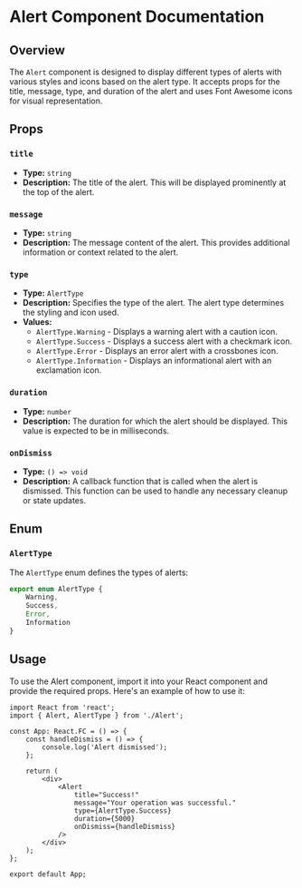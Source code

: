 # Alert Component Documentation

## Overview

The `Alert` component is designed to display different types of alerts with various styles and icons based on the alert type. It accepts props for the title, message, type, and duration of the alert and uses Font Awesome icons for visual representation.

## Props

### `title`

- **Type:** `string`
- **Description:** The title of the alert. This will be displayed prominently at the top of the alert.

### `message`

- **Type:** `string`
- **Description:** The message content of the alert. This provides additional information or context related to the alert.

### `type`

- **Type:** `AlertType`
- **Description:** Specifies the type of the alert. The alert type determines the styling and icon used.
- **Values:**
  - `AlertType.Warning` - Displays a warning alert with a caution icon.
  - `AlertType.Success` - Displays a success alert with a checkmark icon.
  - `AlertType.Error` - Displays an error alert with a crossbones icon.
  - `AlertType.Information` - Displays an informational alert with an exclamation icon.

### `duration`

- **Type:** `number`
- **Description:** The duration for which the alert should be displayed. This value is expected to be in milliseconds.

### `onDismiss`

- **Type:** `() => void`
- **Description:** A callback function that is called when the alert is dismissed. This function can be used to handle any necessary cleanup or state updates.

## Enum

### `AlertType`

The `AlertType` enum defines the types of alerts:

```typescript
export enum AlertType {
    Warning,
    Success,
    Error,
    Information
}
```

## Usage
To use the Alert component, import it into your React component and provide the required props. Here's an example of how to use it:
``` tsx
import React from 'react';
import { Alert, AlertType } from './Alert';

const App: React.FC = () => {
    const handleDismiss = () => {
        console.log('Alert dismissed');
    };

    return (
        <div>
            <Alert
                title="Success!"
                message="Your operation was successful."
                type={AlertType.Success}
                duration={5000}
                onDismiss={handleDismiss}
            />
        </div>
    );
};

export default App;
```